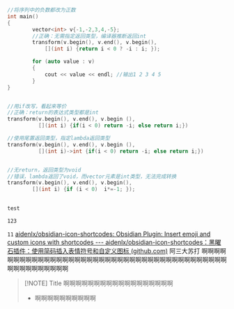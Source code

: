 ```c++
//将序列中的负数都改为正数
int main()
{
		vector<int> v{-1,-2,3,4,-5};
		//正确：无需指定返回类型，编译器推断返回int
		transform(v.begin(), v.end(), v.begin(),
			[](int i) {return i < 0 ? -i : i; });

		for (auto value : v)
		{
			cout << value << endl; //输出1 2 3 4 5
		}
}


//用if改写，看起来等价
//正确：return的表达式类型都是int
transform(v.begin(), v.end(), v.begin (),
		  [](int i) {if(i < 0) return -i; else return i;}) 

//使用尾置返回类型，指定lambda返回类型
transform(v.begin(), v.end(), v.begin (),
		  [](int i)->int {if(i < 0) return -i; else return i;}) 


//无return，返回类型为void
//错误，lambda返回了void，而vector元素是int类型，无法完成转换
transform(v.begin(), v.end(), v.begin(),
		[](int i) {if (i < 0)  i*=-1; });
	
```

```c++ 
test
```

```/
123
```



`11`
[aidenlx/obsidian-icon-shortcodes: Obsidian Plugin: Insert emoji and custom icons with shortcodes --- aidenlx/obsidian-icon-shortcodes：黑曜石插件：使用简码插入表情符号和自定义图标 (github.com)](https://github.com/aidenlx/obsidian-icon-shortcodes)
阿三大苏打
啊啊啊啊啊啊啊啊啊啊啊啊啊啊啊啊啊啊啊啊啊啊啊啊啊啊啊啊啊啊啊啊啊啊啊啊啊啊啊啊啊啊啊啊啊啊啊啊啊啊



> [!NOTE] Title
> 啊啊啊啊啊啊啊啊啊啊啊啊啊啊啊啊啊啊
> - 啊啊啊啊啊啊啊啊啊啊


